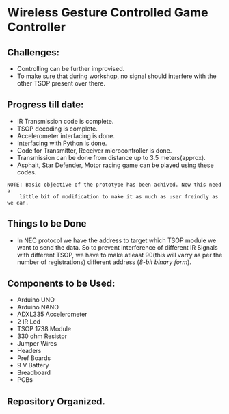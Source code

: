 # Wireless Gesture Controlled Game Controller


## Challenges:
+ Controlling can be further improvised.
+ To make sure that during workshop, no signal should interfere with the other TSOP present over there.

## Progress till date:
+ IR Transmission code is complete.
+ TSOP decoding is complete.
+ Accelerometer interfacing is done.
+ Interfacing with Python is done.
+ Code for Transmitter, Receiver microcontroller is done.
+ Transmission can be done from distance up to 3.5 meters(approx).
+ Asphalt, Star Defender, Motor racing game can be played using these codes.
```` 
NOTE: Basic objective of the prototype has been achived. Now this need a 
	little bit of modification to make it as much as user freindly as we can.
````
## Things to be Done
+ In NEC protocol we have the address to target which TSOP module we want to send the data. So to prevent interference of different IR Signals with different TSOP, we have to make atleast 90(this will varry as per the number of registrations) different address (*8-bit binary form*). 

## Components to be Used:
+ Arduino UNO
+ Arduino NANO
+ ADXL335 Accelerometer
+ 2 IR Led
+ TSOP 1738 Module
+ 330 ohm Resistor
+ Jumper Wires
+ Headers
+ Pref Boards
+ 9 V Battery
+ Breadboard
+ PCBs



## Repository Organized.
